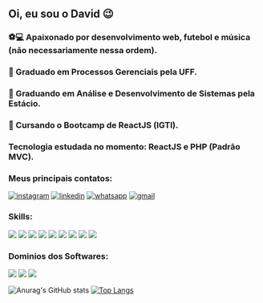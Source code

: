 ## Oi, eu sou o David 😉
### ⚽💻 Apaixonado por desenvolvimento web, futebol e música (não necessariamente nessa ordem). 
### 📗 Graduado em Processos Gerenciais pela UFF.
### 📗 Graduando em Análise e Desenvolvimento de Sistemas pela Estácio.
### 📗 Cursando o Bootcamp de ReactJS (IGTI).
### Tecnologia estudada no momento: ReactJS e PHP (Padrão MVC).
### Meus principais contatos:
[![instagram](https://img.shields.io/badge/Instagram-E4405F?style=for-the-badge&logo=instagram&logoColor=white)](https://www.instagram.com/davidscrj/) [![linkedin](https://img.shields.io/badge/LinkedIn-0077B5?style=for-the-badge&logo=linkedin&logoColor=white)](https://www.linkedin.com/in/david-cavalcanti-dev/) [![whatsapp](https://img.shields.io/badge/WhatsApp-25D366?style=for-the-badge&logo=whatsapp&logoColor=white)](https://api.whatsapp.com/send?phone=5521983999842&text=Ol%C3%A1!%20Vim%20pelo%20gthub!) [![gmail](https://img.shields.io/badge/Gmail-D14836?style=for-the-badge&logo=gmail&logoColor=white)](mailto:avidsc.dev@gmail.com)

### Skills:
<div style="display:inline-block">
<img src="https://img.shields.io/badge/HTML5-E34F26?style=for-the-badge&logo=html5&logoColor=white">
<img src="https://img.shields.io/badge/CSS3-1572B6?style=for-the-badge&logo=css3&logoColor=white">
<img src="https://img.shields.io/badge/JavaScript-F7DF1E?style=for-the-badge&logo=javascript&logoColor=black">
<img src="https://img.shields.io/badge/React-20232A?style=for-the-badge&logo=react&logoColor=61DAFB">
<img src="https://img.shields.io/badge/Sass-CC6699?style=for-the-badge&logo=sass&logoColor=white">
<img src="https://img.shields.io/badge/Bootstrap-563D7C?style=for-the-badge&logo=bootstrap&logoColor=white">
<img src="https://img.shields.io/badge/C-00599C?style=for-the-badge&logo=c&logoColor=white">
<img src="https://img.shields.io/badge/MySQL-00000F?style=for-the-badge&logo=mysql&logoColor=white">
<img src="https://img.shields.io/badge/PostgreSQL-316192?style=for-the-badge&logo=postgresql&logoColor=white">

</div>

### Dominios dos Softwares:
<div style="display:inline-block">
<img src="https://aleen42.github.io/badges/src/photoshop.svg">
<img src="https://aleen42.github.io/badges/src/illustrator.svg">
<img src="https://img.shields.io/badge/Microsoft_Office-D83B01?style=for-the-badge&logo=microsoft-office&logoColor=white">
</div>

![Anurag's GitHub stats](https://github-readme-stats.vercel.app/api?username=davidscdev&show_icons=true&theme=radical) [![Top Langs](https://github-readme-stats.vercel.app/api/top-langs/?username=davidscdev)](https://github.com/anuraghazra/github-readme-stats)
 




